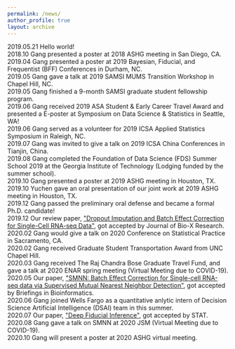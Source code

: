 ```yaml
---
permalink: /news/
author_profile: true
layout: archive
---
```

2019.05.21 Hello world! 
<br> 2018.10 Gang presented a poster at 2018 ASHG meeting in San Diego, CA.
<br> 2019.04 Gang presented a poster at 2019 Bayesian, Fiducial, and Frequentist (BFF) Conferences in Durham, NC.
<br> 2019.05 Gang gave a talk at 2019 SAMSI MUMS Transition Workshop in Chapel Hill, NC.
<br> 2019.05 Gang finished a 9-month SAMSI graduate student fellowship program.
<br> 2019.06 Gang received 2019 ASA Student & Early Career Travel Award and presented a E-poster at Symposium on Data Science & Statistics in Seattle, WA!
<br> 2019.06 Gang served as a volunteer for 2019 ICSA Applied Statistics Symposium in Raleigh, NC. 
<br> 2019.07 Gang was invited to give a talk on 2019 ICSA China Conferences in Tianjin, China.
<br> 2019.08 Gang completed the Foundation of Data Science (FDS) Summer School 2019 at the Georgia Institute of Technology (Lodging funded by the summer school). 
<br> 2019.10 Gang presented a poster at 2019 ASHG meeting in Houston, TX.
<br> 2019.10 Yuchen gave an oral presentation of our joint work at 2019 ASHG meeting in Houston, TX. 
<br> 2019.12 Gang passed the preliminary oral defense and became a formal Ph.D. candidate!
<br> 2019.12 Our review paper, ["Dropout Imputation and Batch Effect Correction for Single-Cell RNA-seq Data"](https://journals.lww.com/jbioxresearch/Fulltext/2019/12000/Dropout_imputation_and_batch_effect_correction_for.4.aspx), got accepted by Journal of Bio-X Research. 
<br> 2020.02 Gang would give a talk on 2020 Conference on Statistical Practice in Sacramento, CA.
<br> 2020.02 Gang received Graduate Student Transportation Award from UNC Chapel Hill.
<br> 2020.03 Gang received The Raj Chandra Bose Graduate Travel Fund, and gave a talk at 2020 ENAR spring meeting (Virtual Meeting due to COVID-19).
<br> 2020.05 Our paper, ["SMNN: Batch Effect Correction for Single-cell RNA-seq data via Supervised Mutual Nearest Neighbor Detection"](https://doi.org/10.1101/672261), got accepted by Briefings in Bioinformatics.
<br> 2020.06 Gang joined Wells Fargo as a quantitative anlytic intern of Decision Science Artificial Intelligence (DSAI) team in this summer.
<br> 2020.07 Our paper, ["Deep Fiducial Inference"](https://arxiv.org/abs/2007.04285), got accepted by STAT.
<br> 2020.08 Gang gave a talk on SMNN at 2020 JSM (Virtual Meeting due to COVID-19).
<br> 2020.10 Gang will present a poster at 2020 ASHG virtual meeting.

 
